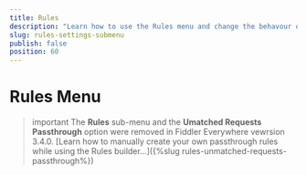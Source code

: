 ```yaml
---
title: Rules
description: "Learn how to use the Rules menu and change the behavour of sessions that are not matching active rules"
slug: rules-settings-submenu
publish: false
position: 60
---
```


# Rules Menu


>important The **Rules** sub-menu and the **Umatched Requests Passthrough** option were removed in Fiddler Everywhere vewrsion 3.4.0. [Learn how to manually create your own passthrough rules while using the Rules builder...]({%slug rules-unmatched-requests-passthrough%})